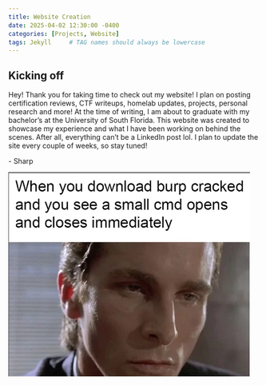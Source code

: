 ```yaml
---
title: Website Creation
date: 2025-04-02 12:30:00 -0400
categories: [Projects, Website]
tags: Jekyll     # TAG names should always be lowercase
---
```


## Kicking off

Hey! Thank you for taking time to check out my website! I plan on posting certification reviews, CTF writeups, homelab updates, projects, personal research and more! At the time of writing, I am about to graduate with my bachelor’s at the University of South Florida. This website was created to showcase my experience and what I have been working on behind the scenes. After all, everything can’t be a LinkedIn post lol. I plan to update the site every couple of weeks, so stay tuned! 


\- Sharp


![Cyber Meme](../assets/img/cracked_cmd.jpg)
